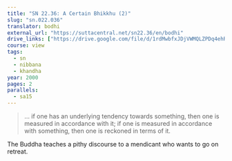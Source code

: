 ```yaml
---
title: "SN 22.36: A Certain Bhikkhu (2)"
slug: "sn.022.036"
translator: bodhi
external_url: "https://suttacentral.net/sn22.36/en/bodhi"
drive_links: ["https://drive.google.com/file/d/1rdMwbfxJDjVWMQLZPDq4ehRbR_J-sWYv/view?usp=drivesdk"]
course: view
tags:
  - sn
  - nibbana
  - khandha
year: 2000
pages: 2
parallels:
  - sa15
---
```


> … if one has an underlying tendency towards something, then one is measured in accordance with it; if one is measured in accordance with something, then one is reckoned in terms of it.

The Buddha teaches a pithy discourse to a mendicant who wants to go on retreat.

